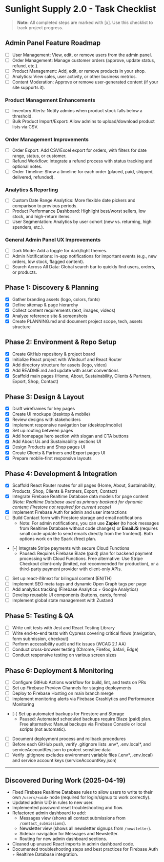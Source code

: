 # Sunlight Supply 2.0 - Task Checklist

> **Note:** All completed steps are marked with [x]. Use this checklist to track project progress.

## Admin Panel Feature Roadmap
- [ ] User Management: View, edit, or remove users from the admin panel.
- [ ] Order Management: Manage customer orders (approve, update status, refund, etc.).
- [ ] Product Management: Add, edit, or remove products in your shop.
- [ ] Analytics: View sales, user activity, or other business metrics.
- [ ] Content Moderation: Approve or remove user-generated content (if your site supports it).

### Product Management Enhancements
- [ ] Inventory Alerts: Notify admins when product stock falls below a threshold.
- [ ] Bulk Product Import/Export: Allow admins to upload/download product lists via CSV.

### Order Management Improvements
- [ ] Order Export: Add CSV/Excel export for orders, with filters for date range, status, or customer.
- [ ] Refund Workflow: Integrate a refund process with status tracking and optional notes.
- [ ] Order Timeline: Show a timeline for each order (placed, paid, shipped, delivered, refunded).

### Analytics & Reporting
- [ ] Custom Date Range Analytics: More flexible date pickers and comparison to previous periods.
- [ ] Product Performance Dashboard: Highlight best/worst sellers, low stock, and high-return items.
- [ ] User Segmentation: Analytics by user cohort (new vs. returning, high spenders, etc.).

### General Admin Panel UX Improvements
- [ ] Dark Mode: Add a toggle for dark/light themes.
- [ ] Admin Notifications: In-app notifications for important events (e.g., new orders, low stock, flagged content).
- [ ] Search Across All Data: Global search bar to quickly find users, orders, or products.

## Phase 1: Discovery & Planning
- [x] Gather branding assets (logo, colors, fonts)
- [x] Define sitemap & page hierarchy
- [x] Collect content requirements (text, images, videos)
- [x] Analyze reference site & screenshots
- [x] Create PLANNING.md and document project scope, tech, assets structure

## Phase 2: Environment & Repo Setup
- [x] Create GitHub repository & project board
- [x] Initialize React project with Windsurf and React Router
- [x] Add directory structure for assets (logo, video)
- [x] Add README.md and update with asset conventions
- [x] Scaffold main pages (Home, About, Sustainability, Clients & Partners, Export, Shop, Contact)

## Phase 3: Design & Layout
- [x] Draft wireframes for key pages
- [x] Create UI mockups (desktop & mobile)
- [x] Review designs with stakeholders
- [x] Implement responsive navigation bar (desktop/mobile)
- [x] Set up routing between pages
- [x] Add homepage hero section with slogan and CTA buttons
- [x] Add About Us and Sustainability sections UI
- [x] Design Products and Shop pages UI
- [x] Create Clients & Partners and Export pages UI
- [x] Prepare mobile-first responsive layouts

## Phase 4: Development & Integration
- [x] Scaffold React Router routes for all pages (Home, About, Sustainability, Products, Shop, Clients & Partners, Export, Contact)
- [x] Integrate Firebase Realtime Database data models for page content _(Note: Realtime Database used as primary backend for dynamic content; Firestore not required for current scope)_
- [x] Implement Firebase Auth for admin and user interactions
- [ ] Build Contact form with Firestore storage and email notifications
    - Note: For admin notifications, you can use **Zapier** (to hook messages from Realtime Database without code changes) or **EmailJS** (requires small code update to send emails directly from the frontend). Both options work on the Spark (free) plan.
- [-] Integrate Stripe payments with secure Cloud Functions
    - Paused: Requires Firebase Blaze (paid) plan for backend payment processing with Cloud Functions. Free alternative: Use Stripe Checkout client-only (limited, not recommended for production), or a third-party payment provider with client-only APIs.
- [ ] Set up react-i18next for bilingual content (EN/TH)
- [ ] Implement SEO meta tags and dynamic Open Graph tags per page
- [ ] Add analytics tracking (Firebase Analytics + Google Analytics)
- [ ] Develop reusable UI components (buttons, cards, forms)
- [ ] Implement global state management with Zustand

## Phase 5: Testing & QA
- [ ] Write unit tests with Jest and React Testing Library
- [ ] Write end-to-end tests with Cypress covering critical flows (navigation, form submission, checkout)
- [ ] Perform accessibility audit and fix issues (WCAG 2.1 AA)
- [ ] Conduct cross-browser testing (Chrome, Firefox, Safari, Edge)
- [ ] Conduct responsive testing on various screen sizes

## Phase 6: Deployment & Monitoring
- [ ] Configure GitHub Actions workflow for build, lint, and tests on PRs
- [ ] Set up Firebase Preview Channels for staging deployments
- [ ] Deploy to Firebase Hosting on main branch merge
- [ ] Implement monitoring alerts via Firebase Crashlytics and Performance Monitoring
- [-] Set up automated backups for Firestore and Storage
    - Paused: Automated scheduled backups require Blaze (paid) plan. Free alternative: Manual backups via Firebase Console or local scripts (not automatic).
- [ ] Document deployment process and rollback procedures
- [ ] Before each GitHub push, verify .gitignore lists .env*, .env.local*, and serviceAccountKey.json to protect sensitive data
- [ ] Verify .gitignore excludes environment variable files (.env*, .env.local) and service account keys (serviceAccountKey.json)

---

## Discovered During Work (2025-04-19)

- Fixed Firebase Realtime Database rules to allow users to write to their own `/users/<uid>` node (required for login/signup to work correctly).
- Updated admin UID in rules to new user.
- Implemented password reset troubleshooting and flow.
- Refactored admin dashboard to add:
  - Messages view (shows all contact submissions from `/contact_submissions`).
  - Newsletter view (shows all newsletter signups from `/newsletter`).
  - Sidebar navigation for Messages and Newsletter.
  - Routing for new admin dashboard sections.
- Cleaned up unused React imports in admin dashboard code.
- Documented troubleshooting steps and best practices for Firebase Auth + Realtime Database integration.
